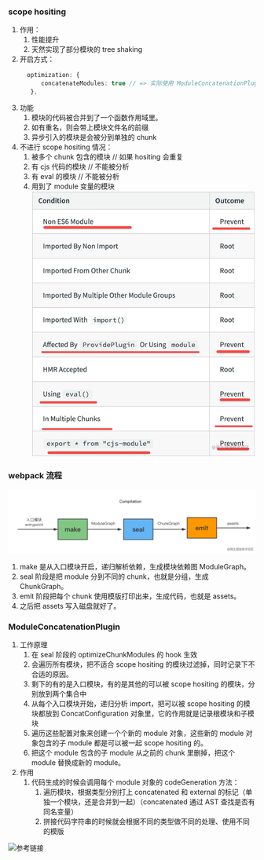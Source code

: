 ### scope hositing 

1. 作用：
   1. 性能提升
   2. 天然实现了部分模块的 tree shaking
2. 开启方式：
   ```ts
     optimization: {
         concatenateModules: true // => 实际使用 ModuleConcatenationPlugin 插件
      },
   ```
3. 功能
   1. 模块的代码被合并到了一个函数作用域里。
   2. 如有重名，则会带上模块文件名的前缀
   3. 异步引入的模块是会被分到单独的 chunk
4. 不进行 scope hositing 情况：
   1. 被多个 chunk 包含的模块 // 如果 hositing 会重复
   2. 有 cjs 代码的模块 // 不能被分析
   3. 有 eval 的模块 // 不能被分析
   4. 用到了 module 变量的模块
   ![](./asset/1.webp)

### webpack 流程
 ![](./asset/2.webp)
1. make 是从入口模块开启，递归解析依赖，生成模块依赖图 ModuleGraph。
2. seal 阶段是把 module 分到不同的 chunk，也就是分组，生成 ChunkGraph。
3. emit 阶段把每个 chunk 使用模版打印出来，生成代码，也就是 assets。
4. 之后把 assets 写入磁盘就好了。
   
### ModuleConcatenationPlugin 
1. 工作原理
   1. 在 seal 阶段的 optimizeChunkModules 的 hook 生效
   2. 会遍历所有模块，把不适合 scope hositing 的模块过滤掉，同时记录下不合适的原因。
   3. 剩下的有的是入口模块，有的是其他的可以被 scope hositing 的模块，分别放到两个集合中
   4. 从每个入口模块开始，递归分析 import，把可以被 scope hositing 的模块都放到 ConcatConfiguration 对象里，它的作用就是记录根模块和子模块
   5. 遍历这些配置对象来创建一个个新的 module 对象，这些新的 module 对象包含的子 module 都是可以被一起 scope hositing 的。
   6. 把这个 module 包含的子 module 从之前的 chunk 里删掉，把这个 module 替换成新的 module。
2. 作用
   1. 代码生成的时候会调用每个 module 对象的 codeGeneration 方法：
      1. 遍历模块，根据类型分别打上 concatenated 和 external 的标记（单独一个模块，还是合并到一起）（concatenated 通过 AST 查找是否有同名变量）
      2. 拼接代码字符串的时候就会根据不同的类型做不同的处理、使用不同的模版


![参考链接](https://mp.weixin.qq.com/s?__biz=Mzg3OTYzMDkzMg==&mid=2247495335&idx=1&sn=182401dcc0651fdca415c3a0a2d8f586&chksm=cf03219cf874a88ae92ca3d097b12495dff7e3186354144cd537d164ce41c9a6404f50fe82d3&cur_album_id=2548436221564256258&scene=189#wechat_redirect)